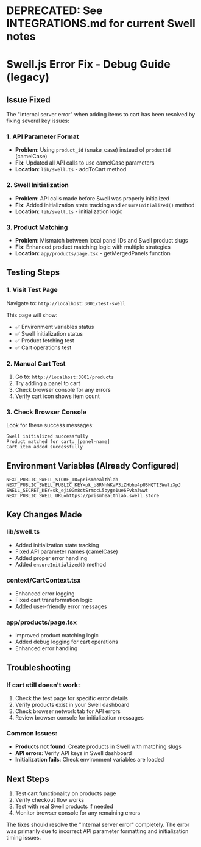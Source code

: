 # DEPRECATED: See INTEGRATIONS.md for current Swell notes

# Swell.js Error Fix - Debug Guide (legacy)

## Issue Fixed
The "Internal server error" when adding items to cart has been resolved by fixing several key issues:

### 1. **API Parameter Format**
- **Problem**: Using `product_id` (snake_case) instead of `productId` (camelCase)
- **Fix**: Updated all API calls to use camelCase parameters
- **Location**: `lib/swell.ts` - addToCart method

### 2. **Swell Initialization**
- **Problem**: API calls made before Swell was properly initialized
- **Fix**: Added initialization state tracking and `ensureInitialized()` method
- **Location**: `lib/swell.ts` - initialization logic

### 3. **Product Matching**
- **Problem**: Mismatch between local panel IDs and Swell product slugs
- **Fix**: Enhanced product matching logic with multiple strategies
- **Location**: `app/products/page.tsx` - getMergedPanels function

## Testing Steps

### 1. Visit Test Page
Navigate to: `http://localhost:3001/test-swell`

This page will show:
- ✅ Environment variables status
- ✅ Swell initialization status  
- ✅ Product fetching test
- ✅ Cart operations test

### 2. Manual Cart Test
1. Go to: `http://localhost:3001/products`
2. Try adding a panel to cart
3. Check browser console for any errors
4. Verify cart icon shows item count

### 3. Check Browser Console
Look for these success messages:
```
Swell initialized successfully
Product matched for cart: [panel-name]
Cart item added successfully
```

## Environment Variables (Already Configured)
```
NEXT_PUBLIC_SWELL_STORE_ID=prismhealthlab
NEXT_PUBLIC_SWELL_PUBLIC_KEY=pk_b8RNnWKaP3iZHbhu4pUSHQTI3WwtzXpJ
SWELL_SECRET_KEY=sk_eji0Gm8ctSrmccL5byge1ue6Fvkn3wwt
NEXT_PUBLIC_SWELL_URL=https://prismhealthlab.swell.store
```

## Key Changes Made

### lib/swell.ts
- Added initialization state tracking
- Fixed API parameter names (camelCase)
- Added proper error handling
- Added `ensureInitialized()` method

### context/CartContext.tsx
- Enhanced error logging
- Fixed cart transformation logic
- Added user-friendly error messages

### app/products/page.tsx
- Improved product matching logic
- Added debug logging for cart operations
- Enhanced error handling

## Troubleshooting

### If cart still doesn't work:
1. Check the test page for specific error details
2. Verify products exist in your Swell dashboard
3. Check browser network tab for API errors
4. Review browser console for initialization messages

### Common Issues:
- **Products not found**: Create products in Swell with matching slugs
- **API errors**: Verify API keys in Swell dashboard
- **Initialization fails**: Check environment variables are loaded

## Next Steps
1. Test cart functionality on products page
2. Verify checkout flow works
3. Test with real Swell products if needed
4. Monitor browser console for any remaining errors

The fixes should resolve the "Internal server error" completely. The error was primarily due to incorrect API parameter formatting and initialization timing issues.
